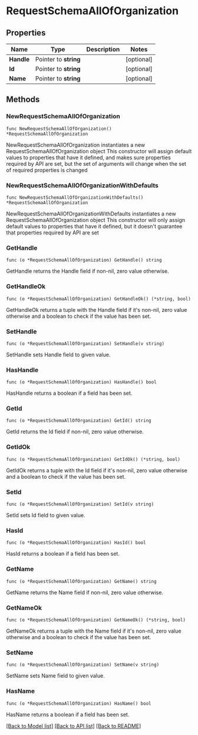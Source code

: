 # RequestSchemaAllOfOrganization

## Properties

Name | Type | Description | Notes
------------ | ------------- | ------------- | -------------
**Handle** | Pointer to **string** |  | [optional] 
**Id** | Pointer to **string** |  | [optional] 
**Name** | Pointer to **string** |  | [optional] 

## Methods

### NewRequestSchemaAllOfOrganization

`func NewRequestSchemaAllOfOrganization() *RequestSchemaAllOfOrganization`

NewRequestSchemaAllOfOrganization instantiates a new RequestSchemaAllOfOrganization object
This constructor will assign default values to properties that have it defined,
and makes sure properties required by API are set, but the set of arguments
will change when the set of required properties is changed

### NewRequestSchemaAllOfOrganizationWithDefaults

`func NewRequestSchemaAllOfOrganizationWithDefaults() *RequestSchemaAllOfOrganization`

NewRequestSchemaAllOfOrganizationWithDefaults instantiates a new RequestSchemaAllOfOrganization object
This constructor will only assign default values to properties that have it defined,
but it doesn't guarantee that properties required by API are set

### GetHandle

`func (o *RequestSchemaAllOfOrganization) GetHandle() string`

GetHandle returns the Handle field if non-nil, zero value otherwise.

### GetHandleOk

`func (o *RequestSchemaAllOfOrganization) GetHandleOk() (*string, bool)`

GetHandleOk returns a tuple with the Handle field if it's non-nil, zero value otherwise
and a boolean to check if the value has been set.

### SetHandle

`func (o *RequestSchemaAllOfOrganization) SetHandle(v string)`

SetHandle sets Handle field to given value.

### HasHandle

`func (o *RequestSchemaAllOfOrganization) HasHandle() bool`

HasHandle returns a boolean if a field has been set.

### GetId

`func (o *RequestSchemaAllOfOrganization) GetId() string`

GetId returns the Id field if non-nil, zero value otherwise.

### GetIdOk

`func (o *RequestSchemaAllOfOrganization) GetIdOk() (*string, bool)`

GetIdOk returns a tuple with the Id field if it's non-nil, zero value otherwise
and a boolean to check if the value has been set.

### SetId

`func (o *RequestSchemaAllOfOrganization) SetId(v string)`

SetId sets Id field to given value.

### HasId

`func (o *RequestSchemaAllOfOrganization) HasId() bool`

HasId returns a boolean if a field has been set.

### GetName

`func (o *RequestSchemaAllOfOrganization) GetName() string`

GetName returns the Name field if non-nil, zero value otherwise.

### GetNameOk

`func (o *RequestSchemaAllOfOrganization) GetNameOk() (*string, bool)`

GetNameOk returns a tuple with the Name field if it's non-nil, zero value otherwise
and a boolean to check if the value has been set.

### SetName

`func (o *RequestSchemaAllOfOrganization) SetName(v string)`

SetName sets Name field to given value.

### HasName

`func (o *RequestSchemaAllOfOrganization) HasName() bool`

HasName returns a boolean if a field has been set.


[[Back to Model list]](../README.md#documentation-for-models) [[Back to API list]](../README.md#documentation-for-api-endpoints) [[Back to README]](../README.md)


